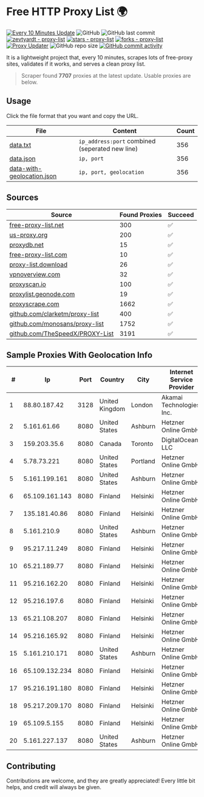 
# Free HTTP Proxy List 🌍

[![Every 10 Minutes Update](https://github.com/mertguvencli/http-proxy-list/actions/workflows/main.yml/badge.svg?branch=main)](https://github.com/mertguvencli/http-proxy-list/actions/workflows/main.yml)
![GitHub](https://img.shields.io/github/license/mertguvencli/http-proxy-list)
![GitHub last commit](https://img.shields.io/github/last-commit/mertguvencli/http-proxy-list)
[![zevtyardt - proxy-list](https://img.shields.io/static/v1?label=zevtyardt&message=proxy-list&color=blue&logo=github)](https://github.com/zevtyardt/proxy-list "Go to GitHub repo")
[![stars - proxy-list](https://img.shields.io/github/stars/zevtyardt/proxy-list?style=social)](https://github.com/zevtyardt/proxy-list)
[![forks - proxy-list](https://img.shields.io/github/forks/zevtyardt/proxy-list?style=social)](https://github.com/zevtyardt/proxy-list)
[![Proxy Updater](https://github.com/zevtyardt/proxy-list/workflows/Proxy%20Updater/badge.svg)](https://github.com/zevtyardt/proxy-list/actions?query=workflow:"Proxy+Updater")
![GitHub repo size](https://img.shields.io/github/repo-size/zevtyardt/proxy-list)
[![GitHub commit activity](https://img.shields.io/github/commit-activity/m/zevtyardt/proxy-list?logo=commits)](https://github.com/zevtyardt/proxy-list/commits/main)

It is a lightweight project that, every 10 minutes, scrapes lots of free-proxy sites, validates if it works, and serves a clean proxy list.

> Scraper found **7707** proxies at the latest update. Usable proxies are below.

## Usage

Click the file format that you want and copy the URL.

|File|Content|Count|
|----|-------|-----|
|[data.txt](https://raw.githubusercontent.com/mertguvencli/http-proxy-list/main/proxy-list/data.txt)|`ip_address:port` combined (seperated new line)|356|
|[data.json](https://raw.githubusercontent.com/mertguvencli/http-proxy-list/main/proxy-list/data.json)|`ip, port`|356|
|[data-with-geolocation.json](https://raw.githubusercontent.com/mertguvencli/http-proxy-list/main/proxy-list/data-with-geolocation.json)|`ip, port, geolocation`|356|

## Sources

|Source|Found Proxies|Succeed|
|------|-------------|-------|
|[free-proxy-list.net](https://free-proxy-list.net)|300|✅|
|[us-proxy.org](https://www.us-proxy.org)|200|✅|
|[proxydb.net](http://proxydb.net)|15|✅|
|[free-proxy-list.com](https://free-proxy-list.com/?page=&port=&type%5B%5D=http&type%5B%5D=https&up_time=0&search=Search)|10|✅|
|[proxy-list.download](https://www.proxy-list.download/HTTP)|26|✅|
|[vpnoverview.com](https://vpnoverview.com/privacy/anonymous-browsing/free-proxy-servers)|32|✅|
|[proxyscan.io](https://www.proxyscan.io)|100|✅|
|[proxylist.geonode.com](https://proxylist.geonode.com/api/proxy-list?limit=300&page=1&sort_by=lastChecked&sort_type=desc&protocols=http,https)|19|✅|
|[proxyscrape.com](https://api.proxyscrape.com/v2/?request=displayproxies&protocol=http&timeout=10000&country=all&ssl=all&anonymity=all)|1662|✅|
|[github.com/clarketm/proxy-list](https://raw.githubusercontent.com/clarketm/proxy-list/master/proxy-list-raw.txt)|400|✅|
|[github.com/monosans/proxy-list](https://raw.githubusercontent.com/monosans/proxy-list/main/proxies/http.txt)|1752|✅|
|[github.com/TheSpeedX/PROXY-List](https://raw.githubusercontent.com/TheSpeedX/PROXY-List/master/http.txt)|3191|✅|


## Sample Proxies With Geolocation Info

|#|Ip|Port|Country|City|Internet Service Provider|
|-|--|----|-------|----|-------------------------|
|1|88.80.187.42|3128|United Kingdom|London|Akamai Technologies, Inc.|
|2|5.161.61.66|8080|United States|Ashburn|Hetzner Online GmbH|
|3|159.203.35.6|8080|Canada|Toronto|DigitalOcean, LLC|
|4|5.78.73.221|8080|United States|Portland|Hetzner Online GmbH|
|5|5.161.199.161|8080|United States|Ashburn|Hetzner Online GmbH|
|6|65.109.161.143|8080|Finland|Helsinki|Hetzner Online GmbH|
|7|135.181.40.86|8080|Finland|Helsinki|Hetzner Online GmbH|
|8|5.161.210.9|8080|United States|Ashburn|Hetzner Online GmbH|
|9|95.217.11.249|8080|Finland|Helsinki|Hetzner Online GmbH|
|10|65.21.189.77|8080|Finland|Helsinki|Hetzner Online GmbH|
|11|95.216.162.20|8080|Finland|Helsinki|Hetzner Online GmbH|
|12|95.216.197.6|8080|Finland|Helsinki|Hetzner Online GmbH|
|13|65.21.108.207|8080|Finland|Helsinki|Hetzner Online GmbH|
|14|95.216.165.92|8080|Finland|Helsinki|Hetzner Online GmbH|
|15|5.161.210.171|8080|United States|Ashburn|Hetzner Online GmbH|
|16|65.109.132.234|8080|Finland|Helsinki|Hetzner Online GmbH|
|17|95.216.191.180|8080|Finland|Helsinki|Hetzner Online GmbH|
|18|95.217.209.170|8080|Finland|Helsinki|Hetzner Online GmbH|
|19|65.109.5.155|8080|Finland|Helsinki|Hetzner Online GmbH|
|20|5.161.227.137|8080|United States|Ashburn|Hetzner Online GmbH|



## Contributing

Contributions are welcome, and they are greatly appreciated! Every
little bit helps, and credit will always be given.

